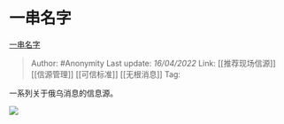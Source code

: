 # 一串名字
[一串名字](https://zhuanlan.zhihu.com/p/496551619)

> Author: #Anonymity 
> Last update: *16/04/2022* 
> Link: [[推荐现场信源]] [[信源管理]] [[可信标准]] [[无根消息]]
> Tag: 

一系列关于俄乌消息的信息源。

![](https://pic1.zhimg.com/v2-a0d73a3d31323eeaf680660e01a14cac_b.jpg)
